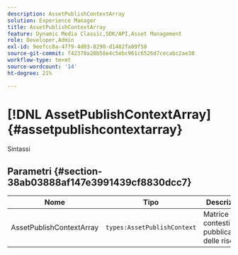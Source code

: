 ```yaml
---
description: AssetPublishContextArray
solution: Experience Manager
title: AssetPublishContextArray
feature: Dynamic Media Classic,SDK/API,Asset Management
role: Developer,Admin
exl-id: 9eefcc8a-4779-4d03-8290-d1482fa09f58
source-git-commit: f42378a20b58e4c5ebc961c6526d7cecabc2ae38
workflow-type: tm+mt
source-wordcount: '14'
ht-degree: 21%

---
```


# [!DNL AssetPublishContextArray]{#assetpublishcontextarray}

Sintassi

## Parametri {#section-38ab03888af147e3991439cf8830dcc7}

| Nome | Tipo | Descrizione |
|---|---|---|
| AssetPublishContextArray | `types:AssetPublishContext` | Matrice di contesti di pubblicazione delle risorse. |
